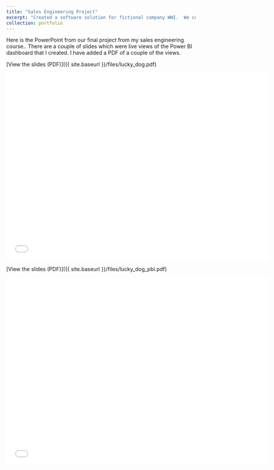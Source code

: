 ```yaml
---
title: "Sales Engineering Project"
excerpt: "Created a software solution for fictional company WWI.  We constructed a solution which involved facilitating sales forecasting in Power BI"
collection: portfolio
---
```


Here is the PowerPoint from our final project from my sales engineering course..  There are a couple of slides which were live views of the Power BI dashboard that I created.  I have added a PDF of a couple of the views.

[View the slides (PDF)]({{ site.baseurl }}/files/lucky_dog.pdf)

<embed src="{{ site.baseurl }}/files/lucky_dog.pdf" width="700" height="500" type="application/pdf">



[View the slides (PDF)]({{ site.baseurl }}/files/lucky_dog_pbi.pdf)

<embed src="{{ site.baseurl }}/files/lucky_dog_pbi.pdf" width="700" height="500" type="application/pdf">
